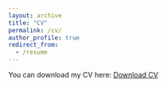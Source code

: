 ```yaml
---
layout: archive
title: "CV"
permalink: /cv/
author_profile: true
redirect_from:
  - /resume
---
```

You can download my CV here: [Download CV](/files/my_cv.pdf)